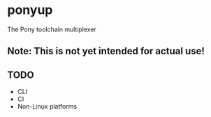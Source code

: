 # ponyup
The Pony toolchain multiplexer

## Note: This is not yet intended for actual use!

## TODO
- CLI
- CI
- Non-Linux platforms
